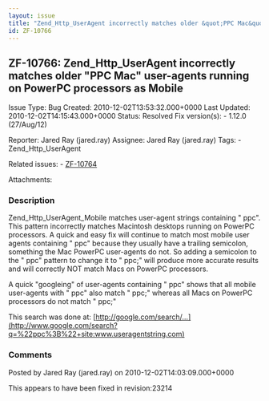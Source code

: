 ```yaml
---
layout: issue
title: "Zend_Http_UserAgent incorrectly matches older &quot;PPC Mac&quot; user-agents running on PowerPC processors as Mobile"
id: ZF-10766
---
```


ZF-10766: Zend\_Http\_UserAgent incorrectly matches older "PPC Mac" user-agents running on PowerPC processors as Mobile
-----------------------------------------------------------------------------------------------------------------------

 Issue Type: Bug Created: 2010-12-02T13:53:32.000+0000 Last Updated: 2010-12-02T14:15:43.000+0000 Status: Resolved Fix version(s): - 1.12.0 (27/Aug/12)
 
 Reporter:  Jared Ray (jared.ray)  Assignee:  Jared Ray (jared.ray)  Tags: - Zend\_Http\_UserAgent
 
 Related issues: - [ZF-10764](/issues/browse/ZF-10764)
 
 Attachments: 
### Description

Zend\_Http\_UserAgent\_Mobile matches user-agent strings containing " ppc". This pattern incorrectly matches Macintosh desktops running on PowerPC processors. A quick and easy fix will continue to match most mobile user agents containing " ppc" because they usually have a trailing semicolon, something the Mac PowerPC user-agents do not. So adding a semicolon to the " ppc" pattern to change it to " ppc;" will produce more accurate results and will correctly NOT match Macs on PowerPC processors.

A quick "googleing" of user-agents containing " ppc" shows that all mobile user-agents with " ppc" also match " ppc;" whereas all Macs on PowerPC processors do not match " ppc;"

This search was done at: [http://google.com/search/…](http://www.google.com/search?q=%22ppc%3B%22+site:www.useragentstring.com)

 

 

### Comments

Posted by Jared Ray (jared.ray) on 2010-12-02T14:03:09.000+0000

This appears to have been fixed in revision:23214

 

 